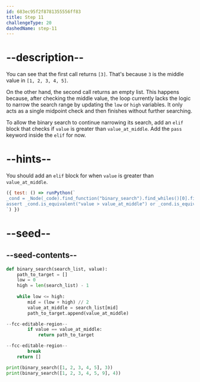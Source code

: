 ```yaml
---
id: 683ec95f2f8781355556ff83
title: Step 11
challengeType: 20
dashedName: step-11
---
```


# --description--

You can see that the first call returns `[3]`. That's because `3` is the middle value in `[1, 2, 3, 4, 5]`.

On the other hand, the second call returns an empty list. This happens because, after checking the middle value, the loop currently lacks the logic to narrow the search range by updating the `low` or `high` variables. It only acts as a single midpoint check and then finishes without further searching.

To allow the binary search to continue narrowing its search, add an `elif` block that checks if `value` is greater than `value_at_middle`. Add the `pass` keyword inside the `elif` for now.

# --hints--

You should add an `elif` block for when `value` is greater than `value_at_middle`.

```js
({ test: () => runPython(`
_cond = _Node(_code).find_function("binary_search").find_whiles()[0].find_ifs()[0].find_conditions()[1]
assert _cond.is_equivalent("value > value_at_middle") or _cond.is_equivalent("value_at_middle < value")
`) })
```

# --seed--

## --seed-contents--

```py
def binary_search(search_list, value):
    path_to_target = []
    low = 0
    high = len(search_list) - 1
    
    while low <= high:
        mid = (low + high) // 2
        value_at_middle = search_list[mid]
        path_to_target.append(value_at_middle)

--fcc-editable-region--
        if value == value_at_middle:
            return path_to_target

--fcc-editable-region--          
        break
    return []

print(binary_search([1, 2, 3, 4, 5], 3))
print(binary_search([1, 2, 3, 4, 5, 9], 4))
```
